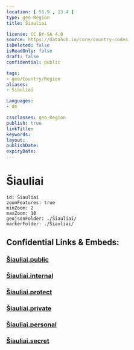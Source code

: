 ```yaml
---
location: [ 55.9 , 23.4 ] 
type: geo-Region
title: Šiauliai

license: CC BY-SA 4.0
source: https://datahub.io/core/country-codes
isDeleted: false
isReadOnly: false
draft: false
confidential: public

tags:
- geo/Country/Region
aliases:
- Šiauliai

Languages:
- de

cssclasses: geo-Region
publish: true
linkTitle: 
keywords: 
layout: 
publishDate: 
expiryDate: 
---
```


# Šiauliai

```leaflet
id: Šiauliai
zoomFeatures: true 
minZoom: 2 
maxZoom: 18
geojsonFolder: ./Šiauliai/
markerFolder: ./Šiauliai/
```


## Confidential Links & Embeds: 

### [Šiauliai.public](/_public/\Earth\Continent\Europe\Europe~North\Lithuania\Counties~LithuaniaŠiauliai.public.md) 

### [Šiauliai.internal](/_internal/\Earth\Continent\Europe\Europe~North\Lithuania\Counties~LithuaniaŠiauliai.internal.md) 

### [Šiauliai.protect](/_protect/\Earth\Continent\Europe\Europe~North\Lithuania\Counties~LithuaniaŠiauliai.protect.md) 

### [Šiauliai.private](/_private/\Earth\Continent\Europe\Europe~North\Lithuania\Counties~LithuaniaŠiauliai.private.md) 

### [Šiauliai.personal](/_personal/\Earth\Continent\Europe\Europe~North\Lithuania\Counties~LithuaniaŠiauliai.personal.md) 

### [Šiauliai.secret](/_secret/\Earth\Continent\Europe\Europe~North\Lithuania\Counties~LithuaniaŠiauliai.secret.md)


